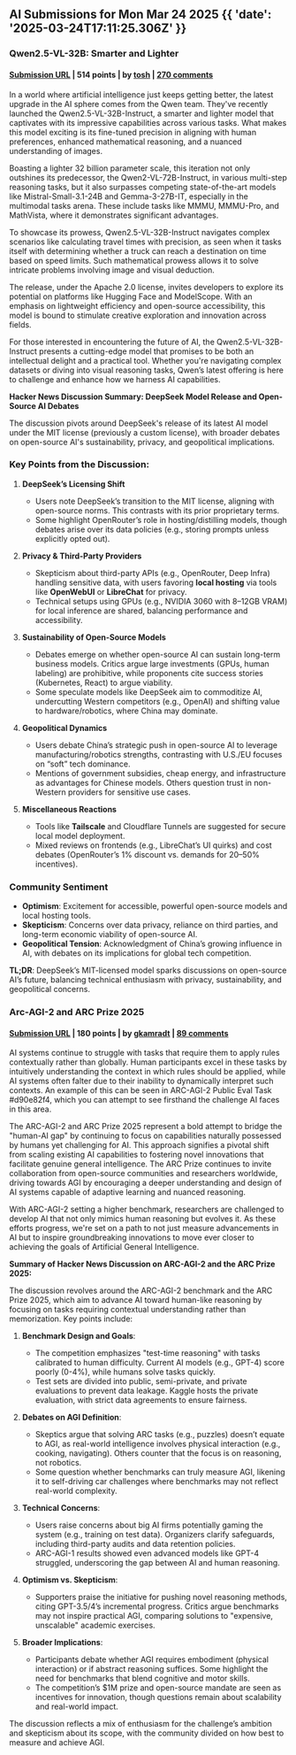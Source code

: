 ## AI Submissions for Mon Mar 24 2025 {{ 'date': '2025-03-24T17:11:25.306Z' }}

### Qwen2.5-VL-32B: Smarter and Lighter

#### [Submission URL](https://qwenlm.github.io/blog/qwen2.5-vl-32b/) | 514 points | by [tosh](https://news.ycombinator.com/user?id=tosh) | [270 comments](https://news.ycombinator.com/item?id=43464068)

In a world where artificial intelligence just keeps getting better, the latest upgrade in the AI sphere comes from the Qwen team. They've recently launched the Qwen2.5-VL-32B-Instruct, a smarter and lighter model that captivates with its impressive capabilities across various tasks. What makes this model exciting is its fine-tuned precision in aligning with human preferences, enhanced mathematical reasoning, and a nuanced understanding of images.

Boasting a lighter 32 billion parameter scale, this iteration not only outshines its predecessor, the Qwen2-VL-72B-Instruct, in various multi-step reasoning tasks, but it also surpasses competing state-of-the-art models like Mistral-Small-3.1-24B and Gemma-3-27B-IT, especially in the multimodal tasks arena. These include tasks like MMMU, MMMU-Pro, and MathVista, where it demonstrates significant advantages.

To showcase its prowess, Qwen2.5-VL-32B-Instruct navigates complex scenarios like calculating travel times with precision, as seen when it tasks itself with determining whether a truck can reach a destination on time based on speed limits. Such mathematical prowess allows it to solve intricate problems involving image and visual deduction.

The release, under the Apache 2.0 license, invites developers to explore its potential on platforms like Hugging Face and ModelScope. With an emphasis on lightweight efficiency and open-source accessibility, this model is bound to stimulate creative exploration and innovation across fields.

For those interested in encountering the future of AI, the Qwen2.5-VL-32B-Instruct presents a cutting-edge model that promises to be both an intellectual delight and a practical tool. Whether you're navigating complex datasets or diving into visual reasoning tasks, Qwen’s latest offering is here to challenge and enhance how we harness AI capabilities.

**Hacker News Discussion Summary: DeepSeek Model Release and Open-Source AI Debates**  

The discussion pivots around DeepSeek's release of its latest AI model under the MIT license (previously a custom license), with broader debates on open-source AI's sustainability, privacy, and geopolitical implications.  

### **Key Points from the Discussion:**  
1. **DeepSeek’s Licensing Shift**  
   - Users note DeepSeek’s transition to the MIT license, aligning with open-source norms. This contrasts with its prior proprietary terms.  
   - Some highlight OpenRouter’s role in hosting/distilling models, though debates arise over its data policies (e.g., storing prompts unless explicitly opted out).  

2. **Privacy & Third-Party Providers**  
   - Skepticism about third-party APIs (e.g., OpenRouter, Deep Infra) handling sensitive data, with users favoring **local hosting** via tools like **OpenWebUI** or **LibreChat** for privacy.  
   - Technical setups using GPUs (e.g., NVIDIA 3060 with 8–12GB VRAM) for local inference are shared, balancing performance and accessibility.  

3. **Sustainability of Open-Source Models**  
   - Debates emerge on whether open-source AI can sustain long-term business models. Critics argue large investments (GPUs, human labeling) are prohibitive, while proponents cite success stories (Kubernetes, React) to argue viability.  
   - Some speculate models like DeepSeek aim to commoditize AI, undercutting Western competitors (e.g., OpenAI) and shifting value to hardware/robotics, where China may dominate.  

4. **Geopolitical Dynamics**  
   - Users debate China’s strategic push in open-source AI to leverage manufacturing/robotics strengths, contrasting with U.S./EU focuses on “soft” tech dominance.  
   - Mentions of government subsidies, cheap energy, and infrastructure as advantages for Chinese models. Others question trust in non-Western providers for sensitive use cases.  

5. **Miscellaneous Reactions**  
   - Tools like **Tailscale** and Cloudflare Tunnels are suggested for secure local model deployment.  
   - Mixed reviews on frontends (e.g., LibreChat’s UI quirks) and cost debates (OpenRouter’s 1% discount vs. demands for 20–50% incentives).  

### **Community Sentiment**  
- **Optimism**: Excitement for accessible, powerful open-source models and local hosting tools.  
- **Skepticism**: Concerns over data privacy, reliance on third parties, and long-term economic viability of open-source AI.  
- **Geopolitical Tension**: Acknowledgment of China’s growing influence in AI, with debates on its implications for global tech competition.  

**TL;DR**: DeepSeek’s MIT-licensed model sparks discussions on open-source AI’s future, balancing technical enthusiasm with privacy, sustainability, and geopolitical concerns.

### Arc-AGI-2 and ARC Prize 2025

#### [Submission URL](https://arcprize.org/blog/announcing-arc-agi-2-and-arc-prize-2025) | 180 points | by [gkamradt](https://news.ycombinator.com/user?id=gkamradt) | [89 comments](https://news.ycombinator.com/item?id=43465147)

AI systems continue to struggle with tasks that require them to apply rules contextually rather than globally. Human participants excel in these tasks by intuitively understanding the context in which rules should be applied, while AI systems often falter due to their inability to dynamically interpret such contexts. An example of this can be seen in ARC-AGI-2 Public Eval Task #d90e82f4, which you can attempt to see firsthand the challenge AI faces in this area.

The ARC-AGI-2 and ARC Prize 2025 represent a bold attempt to bridge the "human-AI gap" by continuing to focus on capabilities naturally possessed by humans yet challenging for AI. This approach signifies a pivotal shift from scaling existing AI capabilities to fostering novel innovations that facilitate genuine general intelligence. The ARC Prize continues to invite collaboration from open-source communities and researchers worldwide, driving towards AGI by encouraging a deeper understanding and design of AI systems capable of adaptive learning and nuanced reasoning.

With ARC-AGI-2 setting a higher benchmark, researchers are challenged to develop AI that not only mimics human reasoning but evolves it. As these efforts progress, we're set on a path to not just measure advancements in AI but to inspire groundbreaking innovations to move ever closer to achieving the goals of Artificial General Intelligence.

**Summary of Hacker News Discussion on ARC-AGI-2 and the ARC Prize 2025:**

The discussion revolves around the ARC-AGI-2 benchmark and the ARC Prize 2025, which aim to advance AI toward human-like reasoning by focusing on tasks requiring contextual understanding rather than memorization. Key points include:

1. **Benchmark Design and Goals**:  
   - The competition emphasizes "test-time reasoning" with tasks calibrated to human difficulty. Current AI models (e.g., GPT-4) score poorly (0-4%), while humans solve tasks quickly.  
   - Test sets are divided into public, semi-private, and private evaluations to prevent data leakage. Kaggle hosts the private evaluation, with strict data agreements to ensure fairness.  

2. **Debates on AGI Definition**:  
   - Skeptics argue that solving ARC tasks (e.g., puzzles) doesn’t equate to AGI, as real-world intelligence involves physical interaction (e.g., cooking, navigating). Others counter that the focus is on reasoning, not robotics.  
   - Some question whether benchmarks can truly measure AGI, likening it to self-driving car challenges where benchmarks may not reflect real-world complexity.  

3. **Technical Concerns**:  
   - Users raise concerns about big AI firms potentially gaming the system (e.g., training on test data). Organizers clarify safeguards, including third-party audits and data retention policies.  
   - ARC-AGI-1 results showed even advanced models like GPT-4 struggled, underscoring the gap between AI and human reasoning.  

4. **Optimism vs. Skepticism**:  
   - Supporters praise the initiative for pushing novel reasoning methods, citing GPT-3.5/4’s incremental progress. Critics argue benchmarks may not inspire practical AGI, comparing solutions to "expensive, unscalable" academic exercises.  

5. **Broader Implications**:  
   - Participants debate whether AGI requires embodiment (physical interaction) or if abstract reasoning suffices. Some highlight the need for benchmarks that blend cognitive and motor skills.  
   - The competition’s $1M prize and open-source mandate are seen as incentives for innovation, though questions remain about scalability and real-world impact.  

The discussion reflects a mix of enthusiasm for the challenge’s ambition and skepticism about its scope, with the community divided on how best to measure and achieve AGI.

